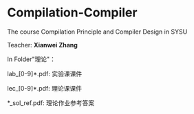 # Compilation-Compiler
The course Compilation Principle and Compiler Design in SYSU

Teacher: **Xianwei Zhang**

In Folder"理论"：

lab_[0-9]\*.pdf: 实验课课件

lec_[0-9]\*.pdf: 理论课课件

\*\_sol_ref.pdf: 理论作业参考答案
